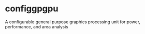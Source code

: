 # configgpgpu
A configurable general purpose graphics processing unit for power, performance, and area analysis
